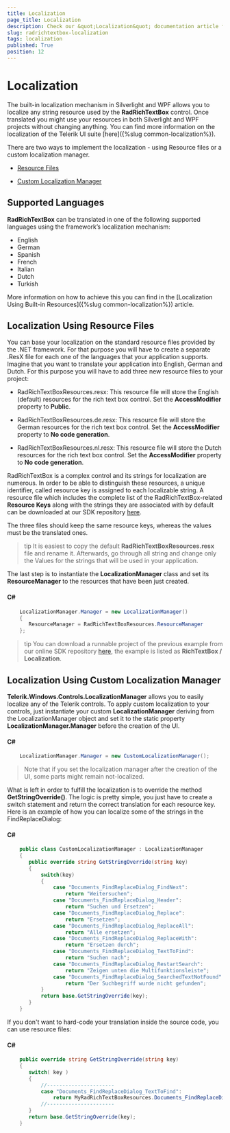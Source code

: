 ```yaml
---
title: Localization
page_title: Localization
description: Check our &quot;Localization&quot; documentation article for the RadRichTextBox {{ site.framework_name }} control.
slug: radrichtextbox-localization
tags: localization
published: True
position: 12
---
```


# Localization

The built-in localization mechanism in Silverlight and WPF allows you to localize any string resource used by the __RadRichTextBox__ control. Once translated you might use your resources in both Silverlight and WPF projects without changing anything. You can find more information on the localization of the Telerik UI suite [here]({%slug common-localization%}).
      

There are two ways to implement the localization - using Resource files or a custom localization manager.

* [Resource Files](#localization-using-resource-files)

* [Custom Localization Manager](#localization-using-custom-localization-manager)

## Supported Languages

__RadRichTextBox__ can be translated in one of the following supported languages using the framework’s localization mechanism:

* English
* German
* Spanish
* French
* Italian
* Dutch
* Turkish

More information on how to achieve this you can find in the [Localization Using Built-in Resources]({%slug common-localization%}) article.

## Localization Using Resource Files

You can base your localization on the standard resource files provided by the .NET framework. For that purpose you will have to create a separate .ResX file for each one of the languages that your application supports. Imagine that you want to translate your application into English, German and Dutch. For this purpose you will have to add three new resource files to your project:        

* RadRichTextBoxResources.resx: This resource file will store the English (default) resources for the rich text box control. Set the __AccessModifier__ property to __Public__.            

* RadRichTextBoxResources.de.resx: This resource file will store the German resources for the rich text box control. Set the __AccessModifier__ property to __No code generation__.            

* RadRichTextBoxResources.nl.resx: This resource file will store the Dutch resources for the rich text box control. Set the __AccessModifier__ property to __No code generation__.            

RadRichTextBox is a complex control and its strings for localization are numerous. In order to be able to distinguish these resources, a unique identifier, called resource key is assigned to each localizable string. A resource file which includes the complete list of the RadRichTextBox-related __Resource Keys__ along with the strings they are associated with by default can be downloaded at our SDK repository [here](https://github.com/telerik/xaml-sdk).        

The three files should keep the same resource keys, whereas the values must be the translated ones.        

>tip It is easiest to copy the default __RadRichTextBoxResources.resx__ file and rename it. Afterwards, go through all string and change only the Values for the strings that will be used in your application.          

The last step is to instantiate the __LocalizationManager__ class and set its __ResourceManager__ to the resources that have been just created.        

#### __C#__  
```C#
	LocalizationManager.Manager = new LocalizationManager()
	{
	   ResourceManager = RadRichTextBoxResources.ResourceManager
	};
```

>tip You can download a runnable project of the previous example from our online SDK repository [here](https://github.com/telerik/xaml-sdk), the example is listed as __RichTextBox / Localization__.          

## Localization Using Custom Localization Manager

__Telerik.Windows.Controls.LocalizationManager__ allows you to easily localize any of the Telerik controls. To apply custom localization to your controls, just instantiate your custom __LocalizationManager__ deriving from the LocalizationManager object and set it to the static property __LocalizationManager.Manager__ before the creation of the UI.        

#### __C#__  
```C#
	LocalizationManager.Manager = new CustomLocalizationManager();
```

>Note that if you set the localization manager after the creation of the UI, some parts might remain not-localized.

What is left in order to fulfill the localization is to override the method __GetStringOverride()__. The logic is pretty simple, you just have to create a switch statement and return the correct translation for each resource key. Here is an example of how you can localize some of the strings in the FindReplaceDialog:        

#### __C#__  
```C#
	public class CustomLocalizationManager : LocalizationManager
	{
	   public override string GetStringOverride(string key)
	   {
	       switch(key)
	       {
	           case "Documents_FindReplaceDialog_FindNext":
	               return "Weitersuchen";
	           case "Documents_FindReplaceDialog_Header":
	               return "Suchen und Ersetzen";
	           case "Documents_FindReplaceDialog_Replace":
	               return "Ersetzen";
	           case "Documents_FindReplaceDialog_ReplaceAll":
	               return "Alle ersetzen";
	           case "Documents_FindReplaceDialog_ReplaceWith":
	               return "Ersetzen durch"; 
	           case "Documents_FindReplaceDialog_TextToFind":
	               return "Suchen nach";
	           case "Documents_FindReplaceDialog_RestartSearch":
	               return "Zeigen unten die Multifunktionsleiste";
	           case "Documents_FindReplaceDialog_SearchedTextNotFound":
	               return "Der Suchbegriff wurde nicht gefunden";
	       }
	       return base.GetStringOverride(key);
	   }
	}
```

If you don't want to hard-code your translation inside the source code, you can use resource files:        

#### __C#__  
```C#
	public override string GetStringOverride(string key)
	{
	   switch( key )
	   {
	       //----------------------
	       case "Documents_FindReplaceDialog_TextToFind":
	           return MyRadRichTextBoxResources.Documents_FindReplaceDialog_TextToFind;
	       //----------------------
	   }
	   return base.GetStringOverride(key);
	}
```